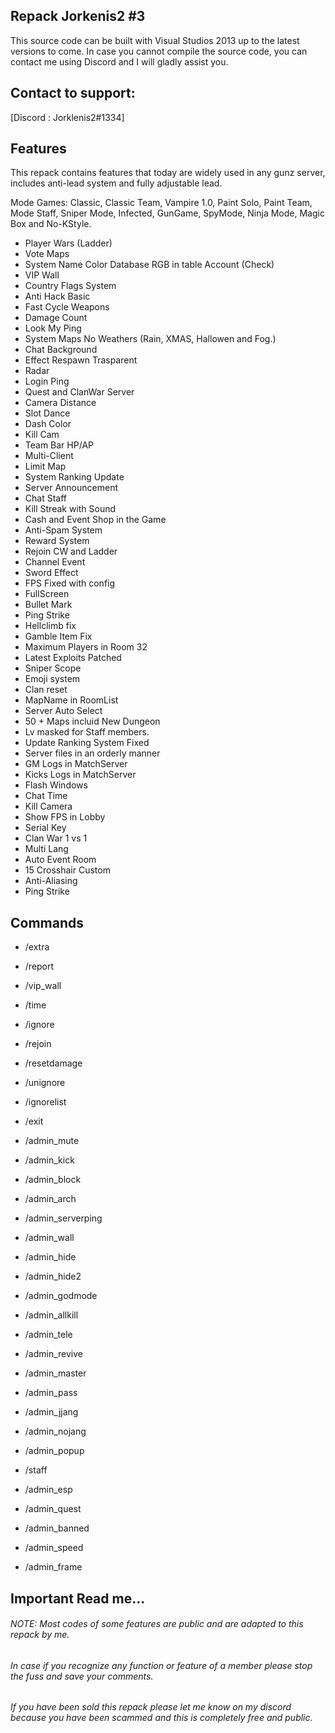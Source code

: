 ## Repack Jorkenis2 #3
This source code can be built with Visual Studios 2013 up to the latest versions to come.
In case you cannot compile the source code, you can contact me using Discord and I will gladly assist you.

## Contact to support:
[Discord : Jorklenis2#1334] 


## Features

This repack contains features that today are widely used in any gunz server, includes anti-lead system and fully adjustable lead.

Mode Games: Classic, Classic Team, Vampire 1.0, Paint Solo, Paint Team, Mode Staff, Sniper Mode, Infected, GunGame, SpyMode, Ninja Mode, Magic Box and No-KStyle.

- Player Wars (Ladder)
- Vote Maps
- System Name Color Database RGB in table Account (Check)
- VIP Wall
- Country Flags System
- Anti Hack Basic
- Fast Cycle Weapons
- Damage Count
- Look My Ping
- System Maps No Weathers (Rain, XMAS, Hallowen and Fog.)
- Chat Background
- Effect Respawn Trasparent
- Radar
- Login Ping
- Quest and ClanWar Server
- Camera Distance
- Slot Dance
- Dash Color
- Kill Cam
- Team Bar HP/AP
- Multi-Client
- Limit Map
- System Ranking Update
- Server Announcement
- Chat Staff
- Kill Streak with Sound
- Cash and Event Shop in the Game
- Anti-Spam System
- Reward System
- Rejoin CW and Ladder
- Channel Event
- Sword Effect
- FPS Fixed with config
- FullScreen
- Bullet Mark
- Ping Strike
- Hellclimb fix
- Gamble Item Fix
- Maximum Players in Room 32
- Latest Exploits Patched
- Sniper Scope
- Emoji system
- Clan reset
- MapName in RoomList
- Server Auto Select
- 50 + Maps incluid New Dungeon
- Lv masked for Staff members.
- Update Ranking System Fixed
- Server files in an orderly manner
- GM Logs in MatchServer
- Kicks Logs in MatchServer
- Flash Windows
- Chat Time
- Kill Camera
- Show FPS in Lobby
- Serial Key
- Clan War 1 vs 1
- Multi Lang
- Auto Event Room
- 15 Crosshair Custom
- Anti-Aliasing
- Ping Strike

## Commands

- /extra
- /report
- /vip_wall
- /time
- /ignore
- /rejoin
- /resetdamage
- /unignore
- /ignorelist
- /exit

- /admin_mute
- /admin_kick
- /admin_block
- /admin_arch
- /admin_serverping
- /admin_wall
- /admin_hide
- /admin_hide2
- /admin_godmode
- /admin_allkill
- /admin_tele
- /admin_revive
- /admin_master
- /admin_pass
- /admin_jjang
- /admin_nojang
- /admin_popup
- /staff
- /admin_esp
- /admin_quest
- /admin_banned
- /admin_speed
- /admin_frame

## Important Read me...

###### NOTE: Most codes of some features are public and are adapted to this repack by me.
###### In case if you recognize any function or feature of a member please stop the fuss and save your comments.
###### If you have been sold this repack please let me know on my discord because you have been scammed and this is completely free and public.
